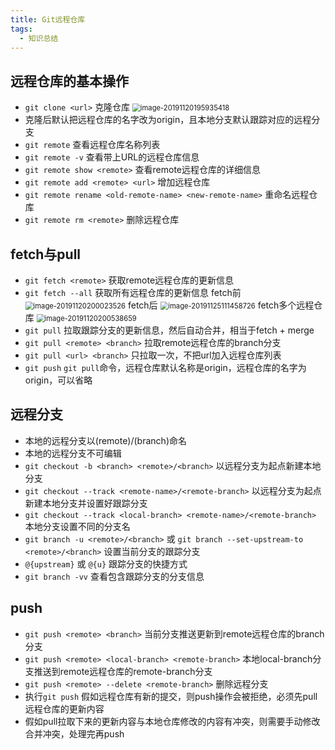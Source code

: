 ```yaml
---
title: Git远程仓库
tags: 
  - 知识总结
---
```


## 远程仓库的基本操作

<!--more-->

* `git clone <url>` 克隆仓库
  <img src="https://i.loli.net/2020/05/17/H9v7kbpnLJcqgoK.png" alt="image-20191120195935418" style="zoom:80%;" />
* 克隆后默认把远程仓库的名字改为origin，且本地分支默认跟踪对应的远程分支
* `git remote` 查看远程仓库名称列表
* `git remote -v` 查看带上URL的远程仓库信息
* `git remote show <remote>` 查看remote远程仓库的详细信息
* `git remote add <remote> <url>` 增加远程仓库
* `git remote rename <old-remote-name> <new-remote-name>` 重命名远程仓库
* `git remote rm <remote>` 删除远程仓库

## fetch与pull

* `git fetch <remote>` 获取remote远程仓库的更新信息
* `git fetch --all` 获取所有远程仓库的更新信息
  fetch前
  <img src="https://i.loli.net/2020/05/17/4FU6ng7iSRCVhTE.png" alt="image-20191120200023526" style="zoom:80%;" />
  fetch后
  <img src="https://i.loli.net/2020/05/17/rXRUtpaoQhJ1qHT.png" alt="image-20191125111458726" style="zoom:80%;" />
  fetch多个远程仓库
  <img src="https://i.loli.net/2020/05/17/luy4SMU9YKeOg7c.png" alt="image-20191120200538659" style="zoom:80%;" />
* `git pull` 拉取跟踪分支的更新信息，然后自动合并，相当于fetch + merge
* `git pull <remote> <branch>` 拉取remote远程仓库的branch分支
* `git pull <url> <branch>` 只拉取一次，不把url加入远程仓库列表
* `git push` `git pull`命令，远程仓库默认名称是origin，远程仓库的名字为origin，可以省略

## 远程分支

* 本地的远程分支以(remote)/(branch)命名
* 本地的远程分支不可编辑
* `git checkout -b <branch> <remote>/<branch>` 以远程分支为起点新建本地分支
* `git checkout --track <remote-name>/<remote-branch>` 以远程分支为起点新建本地分支并设置好跟踪分支
* `git checkout --track <local-branch> <remote-name>/<remote-branch>` 本地分支设置不同的分支名
* `git branch -u <remote>/<branch>` 或 `git branch --set-upstream-to <remote>/<branch>` 设置当前分支的跟踪分支
* `@{upstream}` 或 `@{u}` 跟踪分支的快捷方式
* `git branch -vv` 查看包含跟踪分支的分支信息

## push

* `git push <remote> <branch>` 当前分支推送更新到remote远程仓库的branch分支
* `git push <remote> <local-branch> <remote-branch>` 本地local-branch分支推送到remote远程仓库的remote-branch分支
* `git push <remote> --delete <remote-branch>` 删除远程分支
* 执行`git push` 假如远程仓库有新的提交，则push操作会被拒绝，必须先pull远程仓库的更新内容
* 假如pull拉取下来的更新内容与本地仓库修改的内容有冲突，则需要手动修改合并冲突，处理完再push